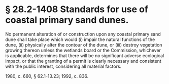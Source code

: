 # § 28.2-1408 Standards for use of coastal primary sand dunes.

<p>No permanent alteration of or construction upon any coastal primary sand dune shall take place which would (i) impair the natural functions of the dune, (ii) physically alter the contour of the dune, or (iii) destroy vegetation growing thereon unless the wetlands board or the Commission, whichever is applicable, determines that there will be no significant adverse ecological impact, or that the granting of a permit is clearly necessary and consistent with the public interest, considering all material factors.</p><p>1980, c. 660, § 62.1-13.23; 1992, c. 836.</p>